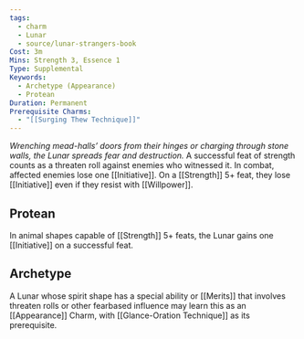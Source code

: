 ```yaml
---
tags:
  - charm
  - Lunar
  - source/lunar-strangers-book
Cost: 3m
Mins: Strength 3, Essence 1
Type: Supplemental
Keywords:
  - Archetype (Appearance)
  - Protean
Duration: Permanent
Prerequisite Charms:
  - "[[Surging Thew Technique]]"
---
```

*Wrenching mead-halls’ doors from their hinges or charging through stone walls, the Lunar spreads fear and destruction.*
A successful feat of strength counts as a threaten roll against enemies who witnessed it. In combat, affected enemies lose one [[Initiative]]. On a [[Strength]] 5+ feat, they lose [[Initiative]] even if they resist with [[Willpower]].

## Protean 
In animal shapes capable of [[Strength]] 5+ feats, the Lunar gains one [[Initiative]] on a successful feat.

## Archetype 
A Lunar whose spirit shape has a special ability or [[Merits]] that involves threaten rolls or other fearbased influence may learn this as an [[Appearance]] Charm, with [[Glance-Oration Technique]] as its prerequisite.
